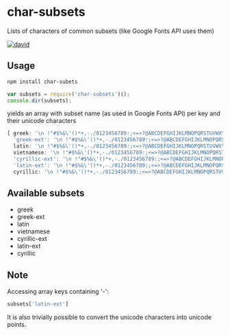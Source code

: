 # char-subsets
Lists of characters of common subsets (like Google Fonts API uses them)

[![david](https://david-dm.org/strarsis/char-subsets.svg)](https://david-dm.org/strarsis/char-subsets)

Usage
-----
``` sh
npm install char-subets
````
``` js
var subsets = require('char-subsets')();
console.dir(subsets);
````
yields an array with subset name (as used in Google Fonts API) per key and their unicode characters
``` js
[ greek: '\n !"#$%&\'()*+,-./0123456789:;<=>?@ABCDEFGHIJKLMNOPQRSTUVWXYZ[\\]^_`abcdefghijklmnopqrstuvwxyz{|}~¡¢£¤¥¦§¨©ª«¬®¯°±²³´µ¶·¸¹º»¼½¾¿Æ×ØÞßæð÷øþıŒœˆ˚˜΄΅·ΓΔΘΛΞΠΣΦΨΩαβγδεζηθιλξπρςστυφψωϑϒϖ–—‘’‚“”„•‹›⁄⁴€− ­ÐÀÁÂÃÄÅÇÈÉÊËÌÍÎÏÑÒÓÔÕÖÙÚÛÜÝàáâãäåçèéêëìíîïñòóôõöùúûüýÿΆΈΉΊΌΎΏΐΑΒΕΖΗΙΚΜΝΟΡΤΥΧΪΫάέήίΰκομνχϊϋόύώ',
  'greek-ext': '\n !"#$%&\'()*+,-./0123456789:;<=>?@ABCDEFGHIJKLMNOPQRSTUVWXYZ[\\]^_`abcdefghijklmnopqrstuvwxyz{|}~¡¢£¤¥¦§¨©ª«¬®¯°±²³´µ¶·¸¹º»¼½¾¿Æ×ØÞßæð÷øþıŒœˆ˚˜΄΅·ΓΔΘΛΞΠΣΦΨΩαβγδεζηθιλξπρςστυφψωϑϒϖ–—‘’‚“”„•‹›⁄⁴€− ­ÐÀÁÂÃÄÅÇÈÉÊËÌÍÎÏÑÒÓÔÕÖÙÚÛÜÝàáâãäåçèéêëìíîïñòóôõöùúûüýÿΆΈΉΊΌΎΏΐΑΒΕΖΗΙΚΜΝΟΡΤΥΧΪΫάέήίΰκομνχϊϋόύώὍ',
  latin: '\n !"#$%&\'()*+,-./0123456789:;<=>?@ABCDEFGHIJKLMNOPQRSTUVWXYZ[\\]^_`abcdefghijklmnopqrstuvwxyz{|}~¡¢£¤¥¦§¨©ª«¬®¯°±²³´µ¶·¸¹º»¼½¾¿Æ×ØÞßæð÷øþıŒœˆ˚˜–—‘’‚“”„•‹›⁄⁴€− ­ÐÀÁÂÃÄÅÇÈÉÊËÌÍÎÏÑÒÓÔÕÖÙÚÛÜÝàáâãäåçèéêëìíîïñòóôõöùúûüýÿ',
  vietnamese: '\n !"#$%&\'()*+,-./0123456789:;<=>?@ABCDEFGHIJKLMNOPQRSTUVWXYZ[\\]^_`abcdefghijklmnopqrstuvwxyz{|}~¡¢£¤¥¦§¨©ª«¬®¯°±²³´µ¶·¸¹º»¼½¾¿Æ×ØÞßæð÷øþıŒœˆ˚˜–—‘’‚“”„•‹›⁄⁴€− ­ÐÀÁÂÃÄÅÇÈÉÊËÌÍÎÏÑÒÓÔÕÖÙÚÛÜÝàáâãäåçèéêëìíîïñòóôõöùúûüýÿĂăẠạẢảẤấẦầẨẩẪẫẬậẮắẰằẲẳẴẵẶặẸẹẺẻẼẽẾếỀềỂểỄễỆệỈỉỊịỌọỎỏỐốỒồỔổỖỗỘộỚớỜờỞởỠỡỢợỤụỦủỨứỪừỬửỮữỰự₫',
  'cyrillic-ext': '\n !"#$%&\'()*+,-./0123456789:;<=>?@ABCDEFGHIJKLMNOPQRSTUVWXYZ[\\]^_`abcdefghijklmnopqrstuvwxyz{|}~¡¢£¤¥¦§¨©ª«¬®¯°±²³´µ¶·¸¹º»¼½¾¿Æ×ØÞßæð÷øþıŒœˆ˚˜ЂЄЉЊЋЏБДЖЗИЛУФЦЧШЩЪЫЬЭЮЯбвгджзиклмнптфцчшщъыьэюяђєљњћџѠѡѣѤѥѦѧѨѩѪѫѬѭѮѯѲѳѴѵѺѻѼѽѾѿҀҁ҂҃҄҅҆҈҉ҍҎҏҐґҔҕҜҝҠҡҤҥҦҧҨҩҴҵҸҹҺҼҽӃӄӇӈӘӠӡӺӻԀԂԃԄԅԆԇԈԉԊԋԌԍԎԏԐ–—‘’‚“”„•‹›⁄⁴€№− ­ÐÀÁÂÃÄÅÇÈÉÊËÌÍÎÏÑÒÓÔÕÖÙÚÛÜÝàáâãäåçèéêëìíîïñòóôõöùúûüýÿЁЃЅІЇЈКЌЎАВГЕЙМНОПРСТХаейорсухёѓѕіїјќўЀЍѐѝѰѱѶѷѹѸҘҙҪҫҮүӀӁӂӏӐӑӒӓӔӕӖӗӚәӛӜӝӞӟӢӣӤӥӦӧӨөӪӫӬӭӮӯӰӱӲӳӴӵӸӹӼӽԁԒԓҚқҢңҬҭҲҳҶҷӋӌӶӷҖҗҾҿһҌѢҒғҞҟҊҋӉӊӍӎӅӆҰұӾӿԑ',
  'latin-ext': '\n !"#$%&\'()*+,-./0123456789:;<=>?@ABCDEFGHIJKLMNOPQRSTUVWXYZ[\\]^_`abcdefghijklmnopqrstuvwxyz{|}~¡¢£¤¥¦§¨©ª«¬®¯°±²³´µ¶·¸¹º»¼½¾¿Æ×ØÞßæð÷øþĦıĸŁłŊŋŒœſƏƒƠơƯưȷˆ˚˜–—‘’‚“”„•‹›⁄⁴₤₦₧₨₩₪€₱₹₺₼₽− ­ĐÐħŦŧÀÁÂÃÄÅǺÇÈÉÊËÌÍÎÏÑÒÓÔÕÖÙÚÛÜÝàáâãäåǻçèéêëìíîïñòóôõöùúûüýÿĀāĂăĄąĆćĈĉĊċČčĎďĒēĔĕĖėĘęĚěĜĝĞğĠġĢģĤĥĨĩĪīĬĭĮįİĲĳĴĵĶķĹĺĻļĽľĿŀŃńŅņŇňŉŌōŎŏŐőŔŕŖŗŘřŚśŜŝŞşȘșŠšȚțŢţŤťŨũŪūŬŭŮůŰűŲųŴŵŶŷŸŹźŻżŽžǼǽǾǿẀẁẂẃẄẅỲỳǰḾḿḀḁỴỵỶỷỸỹđ₫₣',
  cyrillic: '\n !"#$%&\'()*+,-./0123456789:;<=>?@ABCDEFGHIJKLMNOPQRSTUVWXYZ[\\]^_`abcdefghijklmnopqrstuvwxyz{|}~¡¢£¤¥¦§¨©ª«¬®¯°±²³´µ¶·¸¹º»¼½¾¿Æ×ØÞßæð÷øþıŒœˆ˚˜ЂЄЉЊЋЏБДЖЗИЛУФЦЧШЩЪЫЬЭЮЯбвгджзиклмнптфцчшщъыьэюяђєљњћџҐґ–—‘’‚“”„•‹›⁄⁴€№− ­ÐÀÁÂÃÄÅÇÈÉÊËÌÍÎÏÑÒÓÔÕÖÙÚÛÜÝàáâãäåçèéêëìíîïñòóôõöùúûüýÿЁЃЅІЇЈКЌЎАВГЕЙМНОПРСТХаейорсухёѓѕіїјќўЀЍѐѝҰұ' ]
````

Available subsets
-----------------
- greek
- greek-ext
- latin
- vietnamese
- cyrillic-ext
- latin-ext
- cyrillic


Note
----
Accessing array keys containing '-':
``` js
subsets['latin-ext']
````

It is also trivially possible to convert the unicode characters into unicode points.
